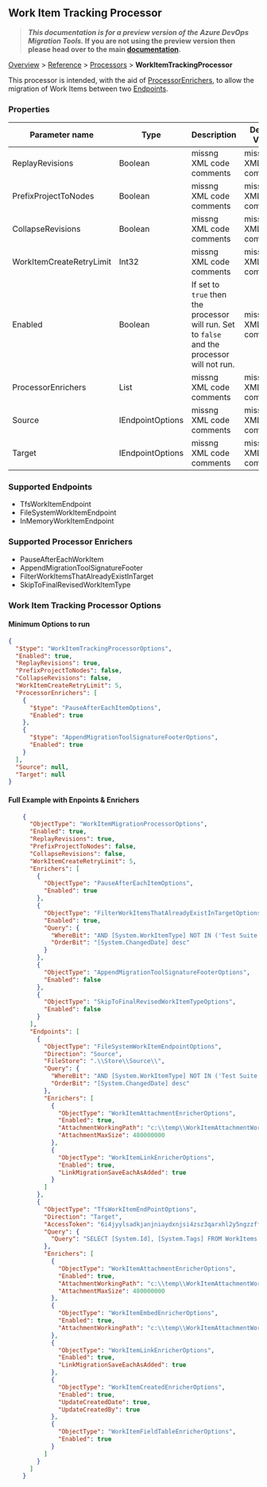 ## Work Item Tracking Processor


>**_This documentation is for a preview version of the Azure DevOps Migration Tools._ If you are not using the preview version then please head over to the main [documentation](https://nkdagility.github.io/azure-devops-migration-tools).**

[Overview](.././index.md) > [Reference](../index.md) > [Processors](./index.md) > **WorkItemTrackingProcessor**

This processor is intended, with the aid of [ProcessorEnrichers](../ProcessorEnrichers/index.md), to allow the migration of Work Items between two [Endpoints](../Endpoints/index.md).

### Properties

| Parameter name         | Type    | Description                              | Default Value                            |
|------------------------|---------|------------------------------------------|------------------------------------------|
| ReplayRevisions | Boolean | missng XML code comments | missng XML code comments |
| PrefixProjectToNodes | Boolean | missng XML code comments | missng XML code comments |
| CollapseRevisions | Boolean | missng XML code comments | missng XML code comments |
| WorkItemCreateRetryLimit | Int32 | missng XML code comments | missng XML code comments |
| Enabled | Boolean | If set to `true` then the processor will run. Set to `false` and the processor will not run. | missng XML code comments |
| ProcessorEnrichers | List | missng XML code comments | missng XML code comments |
| Source | IEndpointOptions | missng XML code comments | missng XML code comments |
| Target | IEndpointOptions | missng XML code comments | missng XML code comments |


### Supported Endpoints

- TfsWorkItemEndpoint
- FileSystemWorkItemEndpoint
- InMemoryWorkItemEndpoint

### Supported Processor Enrichers

- PauseAfterEachWorkItem
- AppendMigrationToolSignatureFooter
- FilterWorkItemsThatAlreadyExistInTarget
- SkipToFinalRevisedWorkItemType


### Work Item Tracking Processor Options


#### Minimum Options to run

```JSON
{
  "$type": "WorkItemTrackingProcessorOptions",
  "Enabled": true,
  "ReplayRevisions": true,
  "PrefixProjectToNodes": false,
  "CollapseRevisions": false,
  "WorkItemCreateRetryLimit": 5,
  "ProcessorEnrichers": [
    {
      "$type": "PauseAfterEachItemOptions",
      "Enabled": true
    },
    {
      "$type": "AppendMigrationToolSignatureFooterOptions",
      "Enabled": true
    }
  ],
  "Source": null,
  "Target": null
}
```

#### Full Example with Enpoints & Enrichers


```JSON
    {
      "ObjectType": "WorkItemMigrationProcessorOptions",
      "Enabled": true,
      "ReplayRevisions": true,
      "PrefixProjectToNodes": false,
      "CollapseRevisions": false,
      "WorkItemCreateRetryLimit": 5,
      "Enrichers": [
        {
          "ObjectType": "PauseAfterEachItemOptions",
          "Enabled": true
        },
        {
          "ObjectType": "FilterWorkItemsThatAlreadyExistInTargetOptions",
          "Enabled": true,
          "Query": {
            "WhereBit": "AND [System.WorkItemType] NOT IN ('Test Suite', 'Test Plan')",
            "OrderBit": "[System.ChangedDate] desc"
          }
        },
        {
          "ObjectType": "AppendMigrationToolSignatureFooterOptions",
          "Enabled": false
        },
        {
          "ObjectType": "SkipToFinalRevisedWorkItemTypeOptions",
          "Enabled": false
        }
      ],
      "Endpoints": [
        {
          "ObjectType": "FileSystemWorkItemEndpointOptions",
          "Direction": "Source",
          "FileStore": ".\\Store\\Source\\",
          "Query": {
            "WhereBit": "AND [System.WorkItemType] NOT IN ('Test Suite', 'Test Plan')",
            "OrderBit": "[System.ChangedDate] desc"
          },
          "Enrichers": [
            {
              "ObjectType": "WorkItemAttachmentEnricherOptions",
              "Enabled": true,
              "AttachmentWorkingPath": "c:\\temp\\WorkItemAttachmentWorkingFolder\\",
              "AttachmentMaxSize": 480000000
            },
            {
              "ObjectType": "WorkItemLinkEnricherOptions",
              "Enabled": true,
              "LinkMigrationSaveEachAsAdded": true
            }
          ]
        },
        {
          "ObjectType": "TfsWorkItemEndPointOptions",
          "Direction": "Target",
          "AccessToken": "6i4jyylsadkjanjniaydxnjsi4zsz3qarxhl2y5ngzzffiqdostq",
          "Query": {
            "Query": "SELECT [System.Id], [System.Tags] FROM WorkItems WHERE [System.TeamProject] = @TeamProject AND [System.WorkItemType] NOT IN ('Test Suite', 'Test Plan') ORDER BY [System.ChangedDate] desc"
          },
          "Enrichers": [
            {
              "ObjectType": "WorkItemAttachmentEnricherOptions",
              "Enabled": true,
              "AttachmentWorkingPath": "c:\\temp\\WorkItemAttachmentWorkingFolder\\",
              "AttachmentMaxSize": 480000000
            },
            {
              "ObjectType": "WorkItemEmbedEnricherOptions",
              "Enabled": true,
              "AttachmentWorkingPath": "c:\\temp\\WorkItemAttachmentWorkingFolder\\"
            },
            {
              "ObjectType": "WorkItemLinkEnricherOptions",
              "Enabled": true,
              "LinkMigrationSaveEachAsAdded": true
            },
            {
              "ObjectType": "WorkItemCreatedEnricherOptions",
              "Enabled": true,
              "UpdateCreatedDate": true,
              "UpdateCreatedBy": true
            },
            {
              "ObjectType": "WorkItemFieldTableEnricherOptions",
              "Enabled": true
            }
          ]
        }
      ]
    }
```
